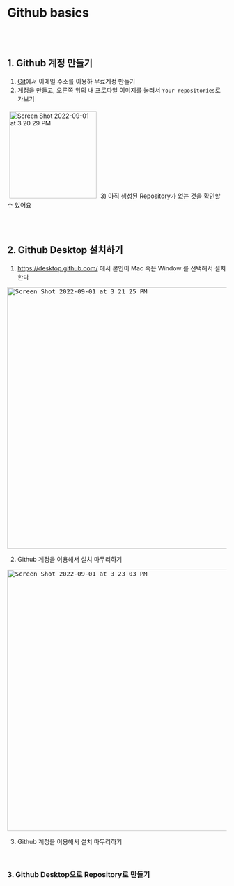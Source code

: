# Github basics
<br/> <br/>

## 1. Github 계정 만들기
1) [Git](https://github.com/)에서 이메일 주소를 이용하 무료계정 만들기
2) 계정을 만들고, 오른쪽 위의 내 프로파일 이미지를 눌러서 `Your repositories`로 가보기 
<img width="200" alt="Screen Shot 2022-09-01 at 3 20 29 PM" src="https://user-images.githubusercontent.com/2341775/187848151-0facce06-0ae0-4973-95e7-bdecd7051103.png" style="margin: 5px;" />
3) 아직 생성된 Repository가 없는 것을 확인할 수 있어요 


<br/> <br/>

## 2. Github Desktop 설치하기
1) https://desktop.github.com/ 에서 본인이 Mac 혹은 Window 를 선택해서 설치한다
<kbd>
<img width="600" alt="Screen Shot 2022-09-01 at 3 21 25 PM" src="https://user-images.githubusercontent.com/2341775/187849820-626c230f-c6da-4a9a-9013-a7d9cee1fc6a.png">
</kbd>

2) Github 계정을 이용해서 설치 마무리하기 
<kbd>
<img width="600" alt="Screen Shot 2022-09-01 at 3 23 03 PM" src="https://user-images.githubusercontent.com/2341775/187850245-2c99cd75-20da-4228-9b15-76900895928f.png">
</kbd>


3) Github 계정을 이용해서 설치 마무리하기 

<br/> 

### 3. Github Desktop으로 Repository로 만들기 

